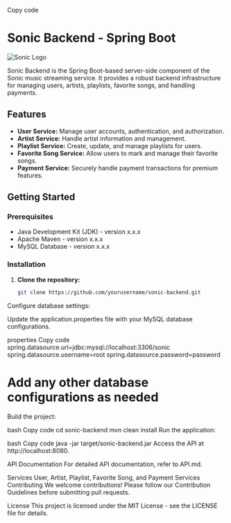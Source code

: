 
Copy code
# Sonic Backend - Spring Boot

![Sonic Logo](url_to_sonic_logo.png)

Sonic Backend is the Spring Boot-based server-side component of the Sonic music streaming service. It provides a robust backend infrastructure for managing users, artists, playlists, favorite songs, and handling payments.

## Features

- **User Service:** Manage user accounts, authentication, and authorization.
- **Artist Service:** Handle artist information and management.
- **Playlist Service:** Create, update, and manage playlists for users.
- **Favorite Song Service:** Allow users to mark and manage their favorite songs.
- **Payment Service:** Securely handle payment transactions for premium features.

## Getting Started

### Prerequisites

- Java Development Kit (JDK) - version x.x.x
- Apache Maven - version x.x.x
- MySQL Database - version x.x.x

### Installation

1. **Clone the repository:**

   ```bash
   git clone https://github.com/yourusername/sonic-backend.git
Configure database settings:

Update the application.properties file with your MySQL database configurations.

properties
Copy code
spring.datasource.url=jdbc:mysql://localhost:3306/sonic
spring.datasource.username=root
spring.datasource.password=password
# Add any other database configurations as needed
Build the project:

bash
Copy code
cd sonic-backend
mvn clean install
Run the application:

bash
Copy code
java -jar target/sonic-backend.jar
Access the API at http://localhost:8080.

API Documentation
For detailed API documentation, refer to API.md.

Services
User, Artist, Playlist, Favorite Song, and Payment Services
Contributing
We welcome contributions! Please follow our Contribution Guidelines before submitting pull requests.

License
This project is licensed under the MIT License - see the LICENSE file for details.

